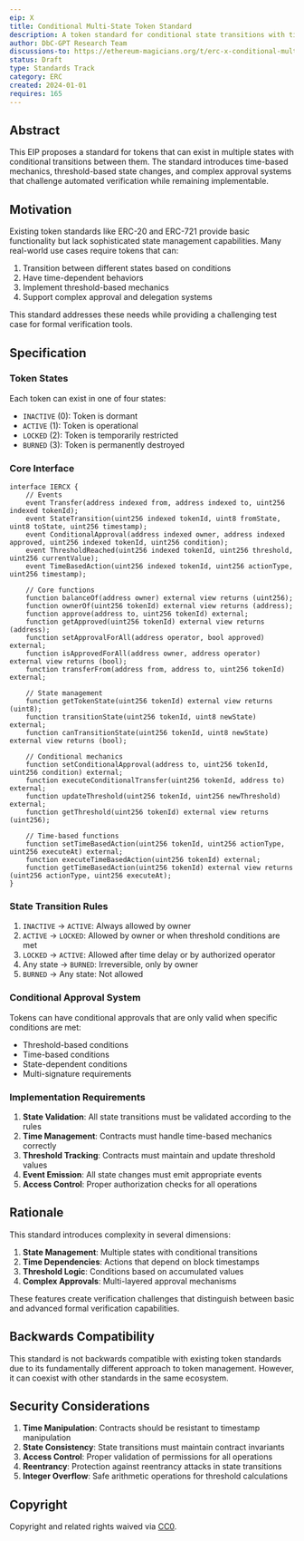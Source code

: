 ```yaml
---
eip: X
title: Conditional Multi-State Token Standard
description: A token standard for conditional state transitions with time-based and threshold-based mechanics
author: DbC-GPT Research Team
discussions-to: https://ethereum-magicians.org/t/erc-x-conditional-multi-state-token-standard
status: Draft
type: Standards Track
category: ERC
created: 2024-01-01
requires: 165
---
```


## Abstract

This EIP proposes a standard for tokens that can exist in multiple states with conditional transitions between them. The standard introduces time-based mechanics, threshold-based state changes, and complex approval systems that challenge automated verification while remaining implementable.

## Motivation

Existing token standards like ERC-20 and ERC-721 provide basic functionality but lack sophisticated state management capabilities. Many real-world use cases require tokens that can:

1. Transition between different states based on conditions
2. Have time-dependent behaviors
3. Implement threshold-based mechanics
4. Support complex approval and delegation systems

This standard addresses these needs while providing a challenging test case for formal verification tools.

## Specification

### Token States

Each token can exist in one of four states:
- `INACTIVE` (0): Token is dormant
- `ACTIVE` (1): Token is operational
- `LOCKED` (2): Token is temporarily restricted
- `BURNED` (3): Token is permanently destroyed

### Core Interface

```solidity
interface IERCX {
    // Events
    event Transfer(address indexed from, address indexed to, uint256 indexed tokenId);
    event StateTransition(uint256 indexed tokenId, uint8 fromState, uint8 toState, uint256 timestamp);
    event ConditionalApproval(address indexed owner, address indexed approved, uint256 indexed tokenId, uint256 condition);
    event ThresholdReached(uint256 indexed tokenId, uint256 threshold, uint256 currentValue);
    event TimeBasedAction(uint256 indexed tokenId, uint256 actionType, uint256 timestamp);

    // Core functions
    function balanceOf(address owner) external view returns (uint256);
    function ownerOf(uint256 tokenId) external view returns (address);
    function approve(address to, uint256 tokenId) external;
    function getApproved(uint256 tokenId) external view returns (address);
    function setApprovalForAll(address operator, bool approved) external;
    function isApprovedForAll(address owner, address operator) external view returns (bool);
    function transferFrom(address from, address to, uint256 tokenId) external;
    
    // State management
    function getTokenState(uint256 tokenId) external view returns (uint8);
    function transitionState(uint256 tokenId, uint8 newState) external;
    function canTransitionState(uint256 tokenId, uint8 newState) external view returns (bool);
    
    // Conditional mechanics
    function setConditionalApproval(address to, uint256 tokenId, uint256 condition) external;
    function executeConditionalTransfer(uint256 tokenId, address to) external;
    function updateThreshold(uint256 tokenId, uint256 newThreshold) external;
    function getThreshold(uint256 tokenId) external view returns (uint256);
    
    // Time-based functions
    function setTimeBasedAction(uint256 tokenId, uint256 actionType, uint256 executeAt) external;
    function executeTimeBasedAction(uint256 tokenId) external;
    function getTimeBasedAction(uint256 tokenId) external view returns (uint256 actionType, uint256 executeAt);
}
```

### State Transition Rules

1. `INACTIVE` → `ACTIVE`: Always allowed by owner
2. `ACTIVE` → `LOCKED`: Allowed by owner or when threshold conditions are met
3. `LOCKED` → `ACTIVE`: Allowed after time delay or by authorized operator
4. Any state → `BURNED`: Irreversible, only by owner
5. `BURNED` → Any state: Not allowed

### Conditional Approval System

Tokens can have conditional approvals that are only valid when specific conditions are met:
- Threshold-based conditions
- Time-based conditions
- State-dependent conditions
- Multi-signature requirements

### Implementation Requirements

1. **State Validation**: All state transitions must be validated according to the rules
2. **Time Management**: Contracts must handle time-based mechanics correctly
3. **Threshold Tracking**: Contracts must maintain and update threshold values
4. **Event Emission**: All state changes must emit appropriate events
5. **Access Control**: Proper authorization checks for all operations

## Rationale

This standard introduces complexity in several dimensions:

1. **State Management**: Multiple states with conditional transitions
2. **Time Dependencies**: Actions that depend on block timestamps
3. **Threshold Logic**: Conditions based on accumulated values
4. **Complex Approvals**: Multi-layered approval mechanisms

These features create verification challenges that distinguish between basic and advanced formal verification capabilities.

## Backwards Compatibility

This standard is not backwards compatible with existing token standards due to its fundamentally different approach to token management. However, it can coexist with other standards in the same ecosystem.

## Security Considerations

1. **Time Manipulation**: Contracts should be resistant to timestamp manipulation
2. **State Consistency**: State transitions must maintain contract invariants
3. **Access Control**: Proper validation of permissions for all operations
4. **Reentrancy**: Protection against reentrancy attacks in state transitions
5. **Integer Overflow**: Safe arithmetic operations for threshold calculations

## Copyright

Copyright and related rights waived via [CC0](../LICENSE.md).